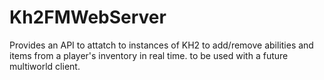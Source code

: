 # Kh2FMWebServer
Provides an API to attatch to instances of KH2 to add/remove abilities and items from a player's inventory in real time. to be used with a future multiworld client.
